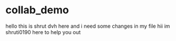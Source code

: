 # collab_demo

hello this is shrut dvh here
and  i need some changes in my file 
hii im shruti0190
here to help you out
